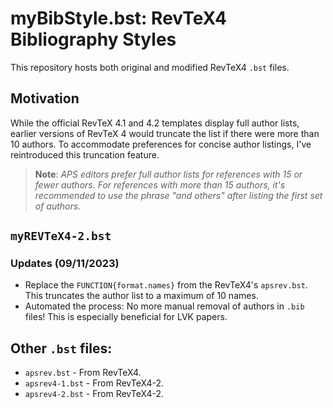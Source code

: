 # myBibStyle.bst: RevTeX4 Bibliography Styles

This repository hosts both original and modified RevTeX4 `.bst` files. 

## Motivation
While the official RevTeX 4.1 and 4.2 templates display full author lists, earlier versions of RevTeX 4 would truncate the list if there were more than 10 authors. To accommodate preferences for concise author listings, I've reintroduced this truncation feature.

> **Note**: _APS editors prefer full author lists for references with 15 or fewer authors. For references with more than 15 authors, it's recommended to use the phrase "and others" after listing the first set of authors._

## `myREVTeX4-2.bst`
### Updates (09/11/2023)
- Replace the `FUNCTION{format.names}` from the RevTeX4's `apsrev.bst`. This truncates the author list to a maximum of 10 names.
- Automated the process: No more manual removal of authors in `.bib` files! This is especially beneficial for LVK papers.

## Other `.bst` files:
- `apsrev.bst` - From RevTeX4.
- `apsrev4-1.bst` - From RevTeX4-2.
- `apsrev4-2.bst` - From RevTeX4-2.
